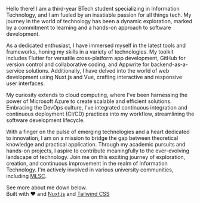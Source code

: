 Hello there! I am a third-year BTech student specializing in Information Technology, and I am fueled by an insatiable passion for all things tech. My journey in the world of technology has been a dynamic exploration, marked by a commitment to learning and a hands-on approach to software development. 

As a dedicated enthusiast, I have immersed myself in the latest tools and frameworks, honing my skills in a variety of technologies. My toolkit includes Flutter for versatile cross-platform app development, GitHub for version control and collaborative coding, and Appwrite for backend-as-a-service solutions. Additionally, I have delved into the world of web development using Nuxt.js and Vue, crafting interactive and responsive user interfaces.

My curiosity extends to cloud computing, where I've been harnessing the power of Microsoft Azure to create scalable and efficient solutions. Embracing the DevOps culture, I've integrated continuous integration and continuous deployment (CI/CD) practices into my workflow, streamlining the software development lifecycle.

With a finger on the pulse of emerging technologies and a heart dedicated to innovation, I am on a mission to bridge the gap between theoretical knowledge and practical application. Through my academic pursuits and hands-on projects, I aspire to contribute meaningfully to the ever-evolving landscape of technology. Join me on this exciting journey of exploration, creation, and continuous improvement in the realm of Information Technology. I'm actively involved in various university communities, including [MLSC](https://www.linkedin.com/company/mlsckare/mycompany/).

See more about me down below.   
Built with ❤️ and [Nuxt.js](https://nuxtjs.org) and [Tailwind CSS](https://tailwindcss.com)
